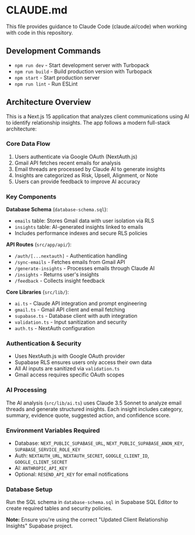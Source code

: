 # CLAUDE.md

This file provides guidance to Claude Code (claude.ai/code) when working with code in this repository.

## Development Commands

- `npm run dev` - Start development server with Turbopack
- `npm run build` - Build production version with Turbopack  
- `npm start` - Start production server
- `npm run lint` - Run ESLint

## Architecture Overview

This is a Next.js 15 application that analyzes client communications using AI to identify relationship insights. The app follows a modern full-stack architecture:

### Core Data Flow
1. Users authenticate via Google OAuth (NextAuth.js)
2. Gmail API fetches recent emails for analysis
3. Email threads are processed by Claude AI to generate insights
4. Insights are categorized as Risk, Upsell, Alignment, or Note
5. Users can provide feedback to improve AI accuracy

### Key Components

**Database Schema** (`database-schema.sql`):
- `emails` table: Stores Gmail data with user isolation via RLS
- `insights` table: AI-generated insights linked to emails
- Includes performance indexes and secure RLS policies

**API Routes** (`src/app/api/`):
- `/auth/[...nextauth]` - Authentication handling
- `/sync-emails` - Fetches emails from Gmail API
- `/generate-insights` - Processes emails through Claude AI
- `/insights` - Returns user's insights
- `/feedback` - Collects insight feedback

**Core Libraries** (`src/lib/`):
- `ai.ts` - Claude API integration and prompt engineering
- `gmail.ts` - Gmail API client and email fetching
- `supabase.ts` - Database client with auth integration
- `validation.ts` - Input sanitization and security
- `auth.ts` - NextAuth configuration

### Authentication & Security
- Uses NextAuth.js with Google OAuth provider
- Supabase RLS ensures users only access their own data
- All AI inputs are sanitized via `validation.ts`
- Gmail access requires specific OAuth scopes

### AI Processing
The AI analysis (`src/lib/ai.ts`) uses Claude 3.5 Sonnet to analyze email threads and generate structured insights. Each insight includes category, summary, evidence quote, suggested action, and confidence score.

### Environment Variables Required
- Database: `NEXT_PUBLIC_SUPABASE_URL`, `NEXT_PUBLIC_SUPABASE_ANON_KEY`, `SUPABASE_SERVICE_ROLE_KEY`
- Auth: `NEXTAUTH_URL`, `NEXTAUTH_SECRET`, `GOOGLE_CLIENT_ID`, `GOOGLE_CLIENT_SECRET`
- AI: `ANTHROPIC_API_KEY`
- Optional: `RESEND_API_KEY` for email notifications

### Database Setup
Run the SQL schema in `database-schema.sql` in Supabase SQL Editor to create required tables and security policies.

**Note:** Ensure you're using the correct "Updated Client Relationship Insights" Supabase project.
